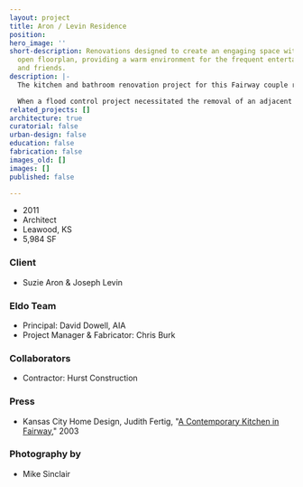 ```yaml
---
layout: project
title: Aron / Levin Residence
position: 
hero_image: ''
short-description: Renovations designed to create an engaging space within the house's
  open floorplan, providing a warm environment for the frequent entertainment of family
  and friends.
description: |-
  The kitchen and bathroom renovation project for this Fairway couple reflects the artistic and social aspects of their personalities. Given to frequent entertainment with family and friends and the enjoyment of visual art, both projects were designed in response to the engaging openness of the houses public space. A restrained palette of durable, high quality materials was utilized to establish people and art work as the primary focus.

  When a flood control project necessitated the removal of an adjacent house and mature trees in 2011, exposing them to a busy street, Suzie Aron and Joseph Levin asked us to help them envision a new face to their home that would buffer sound. Maximizing the usefulness of an awkwardly shaped, left over parcel acquired by the client was part of the challenge as well. The program included a 15’ x 65’ lap pool with programmable LED lighting, a three season screened-in porch, a durable deck, extensive retaining walls, a custom fence (our first off-center pivot successfully implemented outdoors) and landscaping. Finally, due to the singularly uninspired nature of commercially available pool accessories, Suzie and Joe asked us to fabricate a custom stainless steel handrail and ladder for them.
related_projects: []
architecture: true
curatorial: false
urban-design: false
education: false
fabrication: false
images_old: []
images: []
published: false

---
```

* 2011
* Architect
* Leawood, KS
* 5,984 SF

### Client

* Suzie Aron & Joseph Levin

### Eldo Team

* Principal: David Dowell, AIA
* Project Manager & Fabricator: Chris Burk

### Collaborators

* Contractor: Hurst Construction

### Press

* Kansas City Home Design, Judith Fertig, "[A Contemporary Kitchen in Fairway](assets.ctfassets.net/7ceafwpo4r5g/4KymkXehuv2GKoyvyld4Hv/b7d81f6f70c4c34b42eac8856094f261/2003-Aron_Res-KC_Home_Design.pdf)," 2003

### Photography by

* Mike Sinclair